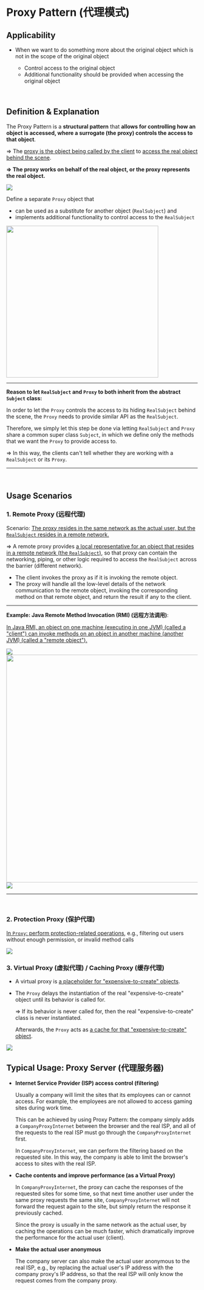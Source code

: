 # Proxy Pattern (代理模式)

## Applicability

* When we want to do something more about the original object which is not in the scope of the original object

  * Control access to the original object
  * Additional functionality should be provided when accessing the original object


<br>

## Definition & Explanation

The Proxy Pattern is a **structural pattern** that **allows for controlling how an object is accessed, where a surrogate (the proxy) controls the access to that object**.

=> The <u>proxy is the object being called by the client</u> to <u>access the real object behind the scene</u>.

**=> The proxy works on behalf of the real object, or the proxy represents the real object.**

<img src="https://github.com/Ziang-Lu/Design-Patterns/blob/master/3-Structural%20Patterns/6-Proxy%20Pattern/proxy_pattern_illustration.png?raw=true">

<br>

Define a separate `Proxy` object that

* can be used as a substitute for another object (`RealSubject`) and
* implements additional functionality to control access to the `RealSubject`

<img src="https://github.com/Ziang-Lu/Design-Patterns/blob/master/3-Structural%20Patterns/6-Proxy%20Pattern/proxy_pattern.png?raw=true" width="400px">

***

**Reason to let `RealSubject` and `Proxy` to both inherit from the abstract `Subject` class:**

In order to let the `Proxy` controls the access to its hiding `RealSubject` behind the scene, the `Proxy` needs to provide similar API as the `RealSubject`.

Therefore, we simply let this step be done via letting `RealSubject` and `Proxy` share a common super class `Subject`, in which we define only the methods that we want the `Proxy` to provide access to.

=> In this way, the clients can't tell whether they are working with a `RealSubject` or its `Proxy`.

***

<br>

## Usage Scenarios

### 1. Remote Proxy (远程代理)

Scenario: <u>The proxy resides in the same network as the actual user, but the `RealSubject` resides in a remote network.</u>

=> A remote proxy provides <u>a local representative for an object that resides in a remote network (the `RealSubject`)</u>, so that proxy can contain the networking, piping, or other logic required to access the `RealSubject` across the barrier (different network).

- The client invokes the proxy as if it is invoking the remote object.
- The proxy will handle all the low-level details of the network communication to the remote object, invoking the corresponding method on that remote object, and return the result if any to the client.

------

**Example: Java Remote Method Invocation (RMI) (远程方法调用)**:

<u>In Java RMI, an object on one machine (executing in one JVM) (called a "client") can invoke methods on an object in another machine (another JVM) (called a  "remote object").</u>

<img src="https://github.com/Ziang-Lu/Design-Patterns/blob/master/3-Structural%20Patterns/6-Proxy%20Pattern/Usage%201-Remote%20Proxy/remote_proxy.png?raw=true">

<img src="https://github.com/Ziang-Lu/Design-Patterns/blob/master/3-Structural%20Patterns/6-Proxy%20Pattern/Usage%201-Remote%20Proxy/Java/java_rmi.png?raw=true" width="600px">

<img src="https://github.com/Ziang-Lu/Design-Patterns/blob/master/3-Structural%20Patterns/6-Proxy%20Pattern/Usage%201-Remote%20Proxy/Java/example_class_diagram.png?raw=true">

***

<br>

### 2. Protection Proxy (保护代理)

<u>In `Proxy`: perform protection-related operations</u>, e.g., filtering out users without enough permission, or invalid method calls

<img src="https://github.com/Ziang-Lu/Design-Patterns/blob/master/3-Structural%20Patterns/6-Proxy%20Pattern/Usage%202-Protection%20Proxy/protection_proxy.png?raw=true">

### 3. Virtual Proxy (虚拟代理) / Caching Proxy (缓存代理)

* A virtual proxy is <u>a placeholder for "expensive-to-create" objects</u>.

* The `Proxy` delays the instantiation of the real "expensive-to-create" object until its behavior is called for.

  => If its behavior is never called for, then the real "expensive-to-create" class is never instantiated.

  Afterwards, the `Proxy` acts as <u>a cache for that "expensive-to-create" object</u>.

<img src="https://github.com/Ziang-Lu/Design-Patterns/blob/master/3-Structural%20Patterns/6-Proxy%20Pattern/Usage%203-Virtual%20Proxy/virtual_proxy.png?raw=true">

<br>

## Typical Usage: Proxy Server (代理服务器)

- **Internet Service Provider (ISP) access control (filtering)**

  Usually a company will limit the sites that its employees can or cannot access. For example, the employees are not allowed to access gaming sites during work time.

  This can be achieved by using Proxy Pattern: the company simply adds a `CompanyProxyInternet` between the browser and the real ISP, and all of the requests to the real ISP must go through the `CompanyProxyInternet` first.

  In `CompanyProxyInternet`, we can perform the filtering based on the requested site. In this way, the company is able to limit the browser's access to sites with the real ISP.

- **Cache contents and improve performance (as a Virtual Proxy)**

  In `CompanyProxyInternet`, the proxy can cache the responses of the requested sites for some time, so that next time another user under the same proxy requests the same site, `CompanyProxyInternet` will not forward the request again to the site, but simply return the response it previously cached.

  Since the proxy is usually in the same network as the actual user, by caching the operations can be much faster, which dramatically improve the performance for the actual user (client).

* **Make the actual user anonymous**

  The company server can also make the actual user anonymous to the real ISP, e.g., by replacing the actual user's IP address with the company proxy's IP address, so that the real ISP will only know the request comes from the company proxy.

<br>
